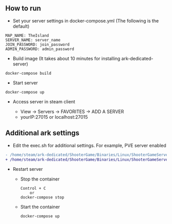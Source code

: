 ## How to run

- Set your server settings in docker-compose.yml (The following is the default)

```
MAP_NAME: TheIsland
SERVER_NAME: server_name
JOIN_PASSWORD: join_password
ADMIN_PASSWORD: admin_password
```

- Build image (It takes about 10 minutes for installing ark-dedicated-server)

```
docker-compose build
```

- Start server

```
docker-compose up
```

- Access server in steam client

    - View -> Servers -> FAVORITES -> ADD A SERVER
    - yourIP:27015 or localhost:27015

## Additional ark settings

- Edit the exec.sh for additional settings. For example, PVE server enabled

```diff
- /home/steam/ark-dedicated/ShooterGame/Binaries/Linux/ShooterGameServer ${MAP_NAME}?listen?SessionName=${SERVER_NAME}?ServerPassword=${JOIN_PASSWORD}?ServerAdminPassword=${ADMIN_PASSWORD} -server -log
+ /home/steam/ark-dedicated/ShooterGame/Binaries/Linux/ShooterGameServer ${MAP_NAME}?listen?SessionName=${SERVER_NAME}?ServerPassword=${JOIN_PASSWORD}?ServerAdminPassword=${ADMIN_PASSWORD}?serverPVE=True -server -log
```

- Restart server

  - Stop the container
    ```
    Control + C
        or
    docker-compose stop
    ```

  - Start the container
    ```
    docker-compose up
    ```
